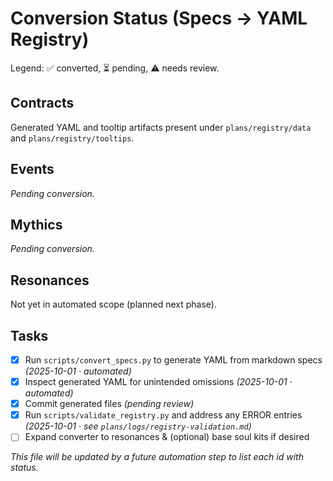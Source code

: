 # Conversion Status (Specs → YAML Registry)

Legend: ✅ converted, ⏳ pending, ⚠ needs review.

## Contracts
Generated YAML and tooltip artifacts present under `plans/registry/data` and `plans/registry/tooltips`.

## Events
_Pending conversion._

## Mythics
_Pending conversion._

## Resonances
Not yet in automated scope (planned next phase).

## Tasks
- [x] Run `scripts/convert_specs.py` to generate YAML from markdown specs _(2025-10-01 · automated)_
- [x] Inspect generated YAML for unintended omissions _(2025-10-01 · automated)_
- [x] Commit generated files _(pending review)_
- [x] Run `scripts/validate_registry.py` and address any ERROR entries _(2025-10-01 · see `plans/logs/registry-validation.md`)_
- [ ] Expand converter to resonances & (optional) base soul kits if desired

_This file will be updated by a future automation step to list each id with status._
